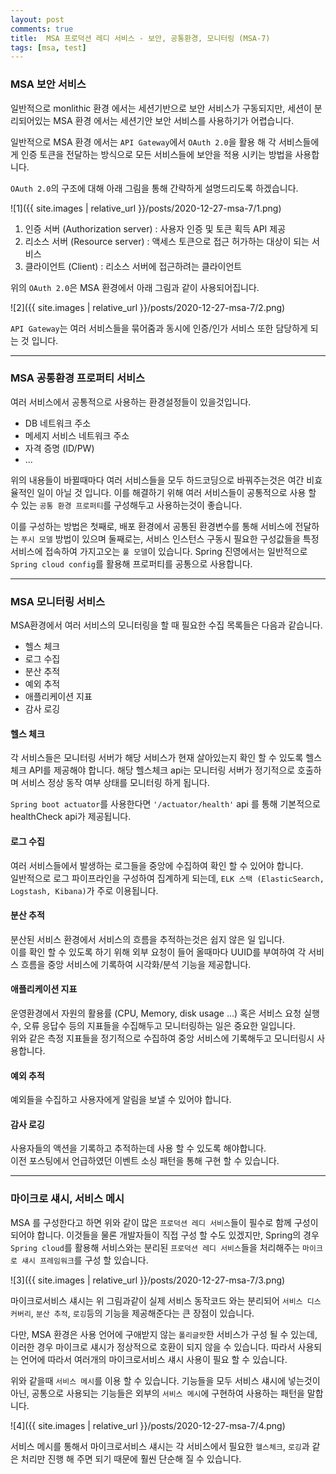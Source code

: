 ```yaml
---
layout: post
comments: true
title:  MSA 프로덕션 레디 서비스 - 보안, 공통환경, 모니터링 (MSA-7)
tags: [msa, test]
---
```


### MSA 보안 서비스

일반적으로 monlithic 환경 에서는 세션기반으로 보안 서비스가 구동되지만, 세션이 분리되어있는 MSA 환경 에서는 세션기안 보안 서비스를 사용하기가 어렵습니다.  
 
일반적으로 MSA 환경 에서는 `API Gateway`에서 `OAuth 2.0`을 활용 해 각 서비스들에게 인증 토큰을 전달하는 방식으로 모든 서비스들에 보안을 적용 시키는 방법을 사용합니다.

`OAuth 2.0`의 구조에 대해 아래 그림을 통해 간략하게 설명드리도록 하겠습니다. 
 
![1]({{ site.images | relative_url }}/posts/2020-12-27-msa-7/1.png) 

1. 인증 서버 (Authorization server) : 사용자 인증 및 토큰 획득 API 제공
2. 리소스 서버 (Resource server) : 액세스 토큰으로 접근 허가하는 대상이 되는 서비스 
3. 클라이언트 (Client) : 리소스 서버에 접근하려는 클라이언트

위의 `OAuth 2.0`은 MSA 환경에서 아래 그림과 같이 사용되어집니다.

![2]({{ site.images | relative_url }}/posts/2020-12-27-msa-7/2.png) 

`API Gateway`는 여러 서비스들을 묶어줌과 동시에 인증/인가 서비스 또한 담당하게 되는 것 입니다.  

---

### MSA 공통환경 프로퍼티 서비스

여러 서비스에서 공통적으로 사용하는 환경설정들이 있을것입니다.

- DB 네트워크 주소 
- 메세지 서비스 네트워크 주소
- 자격 증명 (ID/PW)
- ...

위의 내용들이 바뀔때마다 여러 서비스들을 모두 하드코딩으로 바꿔주는것은 여간 비효율적인 일이 아닐 것 입니다. 이를 해결하기 위해 여러 서비스들이 공통적으로 사용 할 수 있는 `공통 환경 프로퍼티`를 구성해두고 사용하는것이 좋습니다.

이를 구성하는 방법은 첫째로, 배포 환경에서 공통된 환경변수를 통해 서비스에 전달하는 `푸시 모델` 방법이 있으며 둘째로는, 서비스 인스턴스 구동시 필요한 구성값들을 특정 서비스에 접속하여 가지고오는 `풀 모델`이 있습니다. Spring 진영에서는 일반적으로 `Spring cloud config`를 활용해 프로퍼티를 공통으로 사용합니다.

---

### MSA 모니터링 서비스

MSA환경에서 여러 서비스의 모니터링을 할 때 필요한 수집 목록들은 다음과 같습니다.

- 헬스 체크
- 로그 수집
- 분산 추적
- 예외 추적
- 애플리케이션 지표
- 감사 로깅

#### 헬스 체크

각 서비스들은 모니터링 서버가 해당 서비스가 현재 살아있는지 확인 할 수 있도록 헬스체크 API를 제공해야 합니다. 해당 헬스체크 api는 모니터링 서버가 정기적으로 호출하며 서비스 정상 동작 여부 상태를 모니터링 하게 됩니다.

`Spring boot actuator`를 사용한다면 `'/actuator/health'` api 를 통해 기본적으로 healthCheck api가 제공됩니다.

#### 로그 수집

여러 서비스들에서 발생하는 로그들을 중앙에 수집하여 확인 할 수 있어야 합니다.  
일반적으로 로그 파이프라인을 구성하여 집계하게 되는데, `ELK 스택 (ElasticSearch, Logstash, Kibana)`가 주로 이용됩니다.

#### 분산 추적

분산된 서비스 환경에서 서비스의 흐름을 추적하는것은 쉽지 않은 일 입니다.  
이를 확인 할 수 있도록 하기 위해 외부 요청이 들어 올때마다 UUID를 부여하여 각 서비스 흐름을 중앙 서비스에 기록하여 시각화/분석 기능을 제공합니다.

#### 애플리케이션 지표

운영환경에서 자원의 활용률 (CPU, Memory, disk usage ...) 혹은 서비스 요청 실행 수, 오류 응답수 등의 지표들을 수집해두고 모니터링하는 일은 중요한 일입니다.  
위와 같은 측정 지표들을 정기적으로 수집하여 중앙 서비스에 기록해두고 모니터링시 사용합니다.

#### 예외 추적

예외들을 수집하고 사용자에게 알림을 보낼 수 있어야 합니다.

#### 감사 로깅

사용자들의 액션을 기록하고 추적하는데 사용 할 수 있도록 해야합니다.  
이전 포스팅에서 언급하였던 이벤트 소싱 패턴을 통해 구현 할 수 있습니다.

---

### 마이크로 섀시, 서비스 메시 

MSA 를 구성한다고 하면 위와 같이 많은 `프로덕션 레디 서비스`들이 필수로 함께 구성이 되어야 합니다. 이것들을 물론 개발자들이 직접 구성 할 수도 있겠지만, Spring의 경우 `Spring cloud`를 활용해 서비스와는 분리된 `프로덕션 레디 서비스`들을 처리해주는 `마이크로 섀시 프레임워크`를 구성 할 있습니다.

![3]({{ site.images | relative_url }}/posts/2020-12-27-msa-7/3.png)   

마이크로서비스 섀시는 위 그림과같이 실제 서비스 동작코드 와는 분리되어 `서비스 디스커버리`, `분산 추적`, `로깅`등의 기능을 제공해준다는 큰 장점이 있습니다.  

다만, MSA 환경은 사용 언어에 구애받지 않는 `폴리글랏`한 서비스가 구성 될 수 있는데, 이러한 경우 마이크로 섀시가 정상적으로 호환이 되지 않을 수 있습니다. 따라서 사용되는 언어에 따라서 여러개의 마이크로서비스 섀시 사용이 필요 할 수 있습니다.

위와 같을때 `서비스 메시`를 이용 할 수 있습니다.
기능들을 모두 서비스 섀시에 넣는것이 아닌, 공통으로 사용되는 기능들은 외부의 `서비스 메시`에 구현하여 사용하는 패턴을 말합니다.

![4]({{ site.images | relative_url }}/posts/2020-12-27-msa-7/4.png) 

서비스 메시를 통해서 마이크로서비스 섀시는 각 서비스에서 필요한 `헬스체크`, `로깅`과 같은 처리만 진행 해 주면 되기 때문에 훨씬 단순해 질 수 있습니다.
